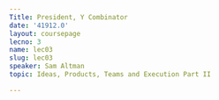 ```yaml
---
Title: President, Y Combinator
date: '41912.0'
layout: coursepage
lecno: 3
name: lec03
slug: lec03
speaker: Sam Altman
topic: Ideas, Products, Teams and Execution Part II

---
```

